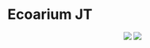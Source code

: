 # Ecoarium JT
<p align="center">
  <img src="https://img.shields.io/badge/tensorflow-FF6F00?style=for-the-badge&logo=tensorflow&logoColor=white">
  <img src="https://img.shields.io/badge/Python-3776AB?style=for-the-badge&logo=Python&logoColor=white">
</p>
